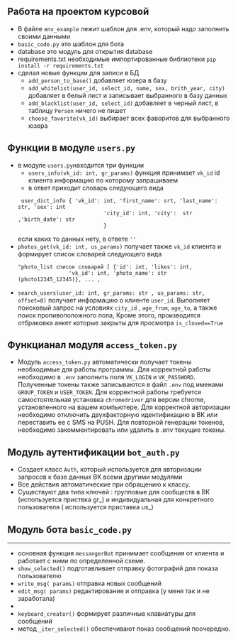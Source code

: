## Работа на проектом курсовой  
  
* В файле `env_example` лежит шаблон для .env,  который надо заполнить своими данными  
* `basic_code.py`  это шаблон для бота
* database это модуль для открытия database
* requirements.txt необходимые импортированные библиотеки `pip install -r requirements.txt`
* сделал новые функции для записи в БД  
  - `add_person_to_base()`  добавляет юзера в базу
  - `add_whitelist(user_id, select_id, name, sex, brith_year, city)` добавляет в белый лист и записывает
  выбранного в базу данных
  - `add_blacklist(user_id, select_id)` добавляет в черный лист, в таблицу `Person` ничего не пишет
  - `choose_favorite(vk_id)`   выбирает всех фаворитов для выбранного юзера


## Функции в модуле `users.py`
* в модуле  `users.py`находится три  функции 
  - `users_info(vk_id: int, gr_params)`  функция принимает `vk_id` id  клиента информацию по которому запрашиваем
  - в ответ приходит словарь следующего вида
  ```
   user_dict_info { 'vk_id': int, 'first_name': srt, 'last_name': str, 'sex': int
                             'city_id': int, 'city':  str ,'birth_date': str
                             }
  ```
    если каких то данных нету, в ответе `''`
* `photos_get(vk_id: int, us_params)` получает также  `vk_id` клиента и формирует список словарей следующего вида
  ```
  "photo_list список словарей [ {'id': int, 'likes': int,
                  'vk_id': int, 'photo_name': str (photo12345_12345)}, ... ,  
  ```
* `search_users(user_id: int, gr_params: str , us_params: str, offset=0)` получает информацию о клиенте `user_id`. Выполняет поисковый запрос на условиях `city_id` , `age_from`, `age_to`, а также поиск пропивоположного пола, 
Кроме этого, производится отбраковка анкет которые закрыты для просмотра `is_closed==True`
## Функцианал модуля `access_token.py`
* Модуль   `access_token.py`  автоматически получает токены необходимые для работы программы. Для корректной работы необходимо в `.env` заполнить поля `VK_LOGIN` и `VK_PASSWORD`. Полученные токены
также записываются в файл `.env`  под именами `GROUP_TOKEN` и `USER_TOKEN`.  Для корректной работы требуется самостоятельная установка `chromedriver` для версии chrome, установленного на вашем компьютере.
Для корректной авторизации необходимо отключить двухфакторную идентификацию в ВК или переставить ее с SMS на PUSH. Для повторной генерации токенов, необходимо закомментировать или удалить в .env текущие токены.

## Модуль  аутентификации `bot_auth.py`  
  - Создает класс `Auth`, который используется для авторизации запросов к базе данных ВК всеми другими модулями
  - Все действия автоматические при обращению к классу.
  - Существуют два типа ключей : групповые для сообществ в ВК (используется приствка gr_) и индивидуальная для конкретного пользователя ( используется приставка us_)

##  Модуль бота  `basic_code.py`

 ---
 - основная функция `messangerBot`  принимает сообщения от клиента и работает с ними по определенной схеме.
 - `show_selected()` подготавливает отправку фотографий для показа пользователю
 - `write_msg( params)` отправка новых сообщений 
 - `edit_msg( params)` редактирование и отправка (у меня так и не заработала)
 - 
 - `keyboard_creator()` формирует различные клавиатуры для сообщений
 - метод `_iter_selected()`  обеспечивают показ сообщений поочередно.
